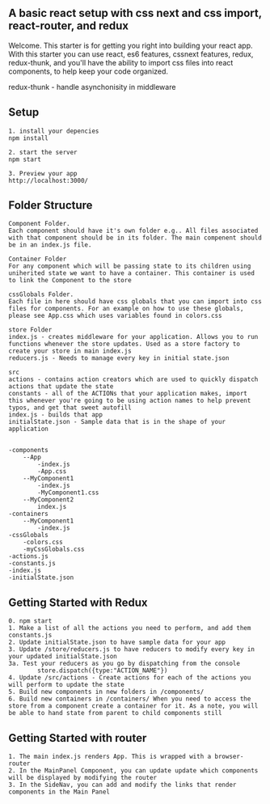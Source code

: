 A basic react setup with css next and css import, react-router, and redux
---
 
Welcome. This starter is for getting you right into building your react app. With this starter you can use react, es6 features, cssnext features, redux, redux-thunk, and you'll have the ability to import css files into react components, to help keep your code organized.

redux-thunk - handle asynchonisity in middleware
 
 
Setup
---
 
```
1. install your depencies
npm install

2. start the server
npm start

3. Preview your app
http://localhost:3000/
```

Folder Structure
---
 
```
Component Folder. 
Each component should have it's own folder e.g.. All files associated with that component should be in its folder. The main compenent should be in an index.js file.

Container Folder
For any component which will be passing state to its children using uniherited state we want to have a container. This container is used to link the Component to the store

cssGlobals Folder.
Each file in here should have css globals that you can import into css files for components. For an example on how to use these globals, please see App.css which uses variables found in colors.css

store Folder
index.js - creates middleware for your application. Allows you to run functions whenever the store updates. Used as a store factory to create your store in main index.js
reducers.js - Needs to manage every key in initial state.json

src
actions - contains action creators which are used to quickly dispatch actions that update the state
constants - all of the ACTIONs that your application makes, import this whenever you're going to be using action names to help prevent typos, and get that sweet autofill
index.js - builds that app
initialState.json - Sample data that is in the shape of your application


-components
    --App
        -index.js
        -App.css
    --MyComponent1
        -index.js
        -MyComponent1.css
    --MyComponent2
        index.js
-containers
    --MyComponent1 
        -index.js
-cssGlobals
    -colors.css 
    -myCssGlobals.css
-actions.js
-constants.js
-index.js
-initialState.json
```

Getting Started with Redux
---

```
0. npm start
1. Make a list of all the actions you need to perform, and add them constants.js
2. Update initialState.json to have sample data for your app 
3. Update /store/reducers.js to have reducers to modify every key in your updated initialState.json
3a. Test your reducers as you go by dispatching from the console
        store.dispatch({type:"ACTION_NAME"})
4. Update /src/actions - Create actions for each of the actions you will perform to update the state
5. Build new components in new folders in /components/
6. Build new containers in /containers/ When you need to access the store from a component create a container for it. As a note, you will be able to hand state from parent to child components still

```

Getting Started with router
---

```
1. The main index.js renders App. This is wrapped with a browser-router
2. In the MainPanel Component, you can update update which components will be displayed by modifying the router
3. In the SideNav, you can add and modify the links that render components in the Main Panel 
```